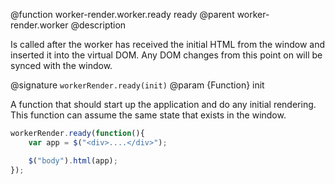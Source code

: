 @function worker-render.worker.ready ready
@parent worker-render.worker
@description

Is called after the worker has received the initial HTML from the window and inserted it into the virtual DOM. Any DOM changes from this point on will be synced with the window.

@signature `workerRender.ready(init)`
@param {Function} init

A function that should start up the application and do any initial rendering. This function can assume the same state that exists in the window.

```js
workerRender.ready(function(){
	var app = $("<div>....</div>");

	$("body").html(app);
});
```
